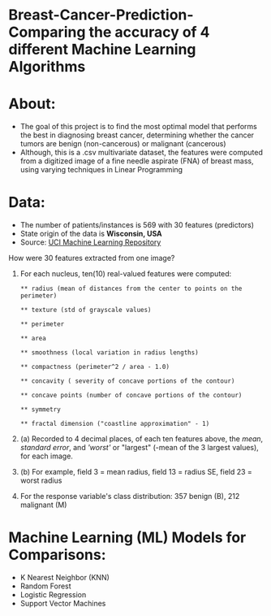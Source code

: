 # Breast-Cancer-Prediction-Comparing the accuracy of 4 different Machine Learning Algorithms

# **About:**

* The goal of this project is to find the most optimal model that performs the best in diagnosing breast cancer, determining whether the cancer tumors are benign (non-cancerous) or malignant (cancerous)
* Although, this is a .csv multivariate dataset, the features were computed from a digitized image of a fine needle aspirate (FNA) of breast mass, using varying techniques in Linear Programming

# **Data:**

* The number of patients/instances is 569 with 30 features (predictors)
* State origin of the data is **Wisconsin, USA**
* Source: [UCI Machine Learning Repository](https://archive.ics.uci.edu/ml/datasets/Breast+Cancer+Wisconsin+%28Diagnostic%29)

How were 30 features extracted from one image?
1. For each nucleus, ten(10) real-valued features were computed:

       ** radius (mean of distances from the center to points on the perimeter)
    
       ** texture (std of grayscale values)
       
       ** perimeter
       
       ** area
       
       ** smoothness (local variation in radius lengths)
       
       ** compactness (perimeter^2 / area - 1.0)
       
       ** concavity ( severity of concave portions of the contour)
       
       ** concave points (number of concave portions of the contour)
       
       ** symmetry
       
       ** fractal dimension ("coastline approximation" - 1)
    
2. (a) Recorded to 4 decimal places, of each ten features above, the _mean_, _standard error_, and _'worst'_ or "largest" (-mean of the 3 largest values), for each image.


2. (b) For example, field 3 = mean radius, field 13 = radius SE, field 23 = worst radius


3. For the response variable's class distribution: 357 benign (B), 212 malignant (M)


# **Machine Learning (ML) Models for Comparisons:**

* K Nearest Neighbor (KNN)
* Random Forest
* Logistic Regression
* Support Vector Machines
